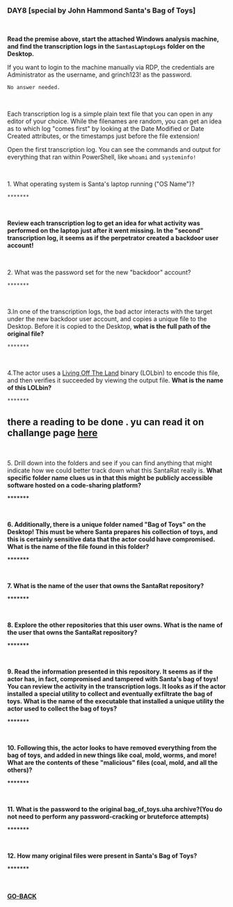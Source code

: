 <h3 align="left">DAY8 [special by John Hammond Santa's Bag of Toys]
</h3>
<br>
<b><p align="left">Read the premise above, start the attached Windows analysis machine, and find the transcription logs in the <code>SantasLaptopLogs</code> folder on the Desktop.<p></b>
<p>If you want to login to the machine manually via RDP, the credentials are Administrator as the username, and grinch123! as the password.</p>
  
```
No answer needed.
```
<br>
<p>Each transcription log is a simple plain text file that you can open in any editor of your choice. While the filenames are random, you can get an idea as to which log "comes first" by looking at the Date Modified or Date Created attributes, or the timestamps just before the file extension!</p>
<p>Open the first transcription log. You can see the commands and output for everything that ran within PowerShell, like <code>whoami</code> and <code>systeminfo!</code> </p>
<br>
<p align="left">1. What operating system is Santa's laptop running ("OS Name")?</p>
  
```
*******
```
<br>
<p><b>Review each transcription log to get an idea for what activity was performed on the laptop just after it went missing. In the "second" transcription log, it seems as if the perpetrator created a backdoor user account!</b></p>
<br>
<p align="left">2. What was the password set for the new "backdoor" account?</p>
  
```
*******
```
<br>
<p align="left">3.In one of the transcription logs,  the bad actor interacts with the target under the new backdoor user account, and copies a unique file to the Desktop. Before it is copied to the Desktop, <b>what is the full path of the original file?</b></p>
  
```
*******
```
<br>
<p align="left">4.The actor uses a <a href="https://lolbas-project.github.io/lolbas/Binaries/Certutil/">Living Off The Land</a> binary (LOLbin) to encode this file, and then verifies it succeeded by viewing the output file. <b>What is the name of this LOLbin?</b></p>
  
```
*******
```

<h2>there a reading to be done . yu can read it on challange page <a href="https://tryhackme.com/room/adventofcyber3">here</a></h2>
<br>
<p align="left">5. Drill down into the folders and see if you can find anything that might indicate how we could better track down what this SantaRat really is. <b>What specific folder name clues us in that this might be publicly accessible software hosted on a code-sharing platform?<b></p>
  
```
*******
```
<br>
<p align="left">6. Additionally, there is a unique folder named "Bag of Toys" on the Desktop! This must be where Santa prepares his collection of toys, and this is certainly sensitive data that the actor could have compromised. <b>What is the name of the file found in this folder?</b></p>
  
```
*******
```
<br>
<p align="left">7. <b>What is the name of the user that owns the SantaRat repository?</b></p>
  
```
*******
```
<br>
<p align="left">8. Explore the other repositories that this user owns. <b>What is the name of the user that owns the SantaRat repository?</b></p>
  
```
*******
```
<br>
<p align="left">9. Read the information presented in this repository. It seems as if the actor has, in fact, compromised and tampered with Santa's bag of toys! You can review the activity in the transcription logs. It looks as if the actor installed a special utility to collect and eventually exfiltrate the bag of toys. <b>What is the name of the executable that installed a unique utility the actor used to collect the bag of toys?</b>
</p>
  
```
*******
```
<br>
<p align="left">10. Following this, the actor looks to have removed everything from the bag of toys, and added in new things like coal, mold, worms, and more! <b>What are the contents of these "malicious" files (coal, mold, and all the others)?</b><p>
  
```
*******
```
<br>
  <p align="left">11. <b>What is the password to the original bag_of_toys.uha archive?</b>(You do not need to perform any password-cracking or bruteforce attempts)<p>
  
```
*******
```
<br>
  <p align="left">12. <b>How many original files were present in Santa's Bag of Toys?</b><p>
  
```
*******
```
<br><br>
<a href="https://github.com/n00bcooD3R/advent-of-cyber3">GO-BACK</a>



  
